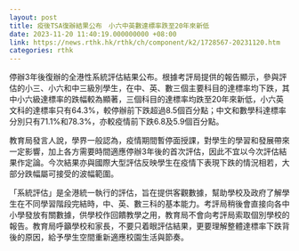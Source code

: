 ```yaml
---
layout: post
title: 疫後TSA復辦結果公布　小六中英數達標率跌至20年來新低
date: 2023-11-20 11:40:19.000000000 +08:00
link: https://news.rthk.hk/rthk/ch/component/k2/1728567-20231120.htm
categories: rthk
---
```


停辦3年後復辦的全港性系統評估結果公布。根據考評局提供的報告顯示，參與評估的小三、小六和中三級別學生，在中、英、數三個主要科目的達標率均下跌，其中小六級達標率的跌幅較為顯著，三個科目的達標率均跌至20年來新低，小六英文科的達標率只有64.3%，較停辦前下跌超過8.5個百分點；中文和數學科達標率分別只有71.1%和78.3%，亦較疫情前下跌6.8及5.9個百分點。

教育局發言人說，學界一般認為，疫情期間暫停面授課，對學生的學習和發展帶來一定影響，加上各方需要時間適應停辦3年後的首次評估，因此不宜以今次評估結果作定論。今次結果亦與國際大型評估反映學生在疫情下表現下跌的情況相若，大部分跌幅屬可接受的波幅範圍。

「系統評估」是全港統一執行的評估，旨在提供客觀數據，幫助學校及政府了解學生在不同學習階段完結時，中、英、數三科的基本能力。考評局稍後會直接向各中小學發放有關數據，供學校作回饋教學之用，教育局不會向考評局索取個別學校的報告。教育局呼籲學校和家長，不要只着眼評估結果，更要理解整體達標率下跌背後的原因，給予學生空間重新適應校園生活與節奏。
